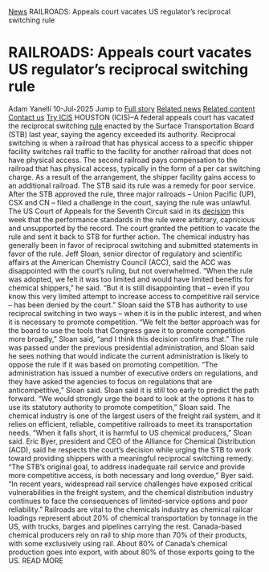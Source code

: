 [News](https://www.icis.com/explore/resources/news/) RAILROADS: Appeals court vacates US regulator’s reciprocal switching rule
# RAILROADS: Appeals court vacates US regulator’s reciprocal switching rule
Adam Yanelli
10-Jul-2025
Jump to
[Full story](https://www.icis.com/explore/resources/news/2025/07/10/11118205/railroads-appeals-court-vacates-us-regulator-s-reciprocal-switching-rule/#full-story)
[Related news](https://www.icis.com/explore/resources/news/2025/07/10/11118205/railroads-appeals-court-vacates-us-regulator-s-reciprocal-switching-rule/#related-articles)
[Related content](https://www.icis.com/explore/resources/news/2025/07/10/11118205/railroads-appeals-court-vacates-us-regulator-s-reciprocal-switching-rule/#related-contents)
[Contact us](https://www.icis.com/explore/resources/news/2025/07/10/11118205/railroads-appeals-court-vacates-us-regulator-s-reciprocal-switching-rule/#contact-us)
[Try ICIS](https://www.icis.com/explore/contact/try-icis-today/?intcmp=individual-news_try-icis)
HOUSTON (ICIS)–A federal appeals court has vacated the reciprocal switching [rule](https://subscriber.icis.com/news/petchem/news-article-00110922826) enacted by the Surface Transportation Board (STB) last year, saying the agency exceeded its authority. 
Reciprocal switching is when a railroad that has physical access to a specific shipper facility switches rail traffic to the facility for another railroad that does not have physical access. 
The second railroad pays compensation to the railroad that has physical access, typically in the form of a per car switching charge. 
As a result of the arrangement, the shipper facility gains access to an additional railroad. 
The STB said its rule was a remedy for poor service. 
After the STB approved the rule, three major railroads – Union Pacific (UP), CSX and CN – filed a challenge in the court, saying the rule was unlawful. 
The US Court of Appeals for the Seventh Circuit said in its [decision](https://www.trains.com/wp-content/uploads/2025/07/7th-Circuit-EP711-Decision.pdf) this week that the performance standards in the rule were arbitrary, capricious and unsupported by the record. 
The court granted the petition to vacate the rule and sent it back to STB for further action. 
The chemical industry has generally been in favor of reciprocal switching and submitted statements in favor of the rule. 
Jeff Sloan, senior director of regulatory and scientific affairs at the American Chemistry Council (ACC), said the ACC was disappointed with the court’s ruling, but not overwhelmed. 
“When the rule was adopted, we felt it was too limited and would have limited benefits for chemical shippers,” he said. “But it is still disappointing that – even if you know this very limited attempt to increase access to competitive rail service – has been denied by the court.” 
Sloan said the STB has authority to use reciprocal switching in two ways – when it is in the public interest, and when it is necessary to promote competition. 
“We felt the better approach was for the board to use the tools that Congress gave it to promote competition more broadly,” Sloan said, “and I think this decision confirms that.” 
The rule was passed under the previous presidential administration, and Sloan said he sees nothing that would indicate the current administration is likely to oppose the rule if it was based on promoting competition. 
“The administration has issued a number of executive orders on regulations, and they have asked the agencies to focus on regulations that are anticompetitive,” Sloan said. 
Sloan said it is still too early to predict the path forward. 
“We would strongly urge the board to look at the options it has to use its statutory authority to promote competition,” Sloan said. 
The chemical industry is one of the largest users of the freight rail system, and it relies on efficient, reliable, competitive railroads to meet its transportation needs. 
“When it falls short, it is harmful to US chemical producers,” Sloan said. 
Eric Byer, president and CEO of the Alliance for Chemical Distribution (ACD), said he respects the court’s decision while urging the STB to work toward providing shippers with a meaningful reciprocal switching remedy. 
“The STB’s original goal, to address inadequate rail service and provide more competitive access, is both necessary and long overdue,” Byer said. “In recent years, widespread rail service challenges have exposed critical vulnerabilities in the freight system, and the chemical distribution industry continues to face the consequences of limited-service options and poor reliability.” 
Railroads are vital to the chemicals industry as chemical railcar loadings represent about 20% of chemical transportation by tonnage in the US, with trucks, barges and pipelines carrying the rest. 
Canada-based chemical producers rely on rail to ship more than 70% of their products, with some exclusively using rail. 
About 80% of Canada’s chemical production goes into export, with about 80% of those exports going to the US. 
READ MORE